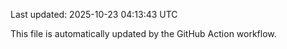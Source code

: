 Last updated: 2025-10-23 04:13:43 UTC

This file is automatically updated by the GitHub Action workflow.
